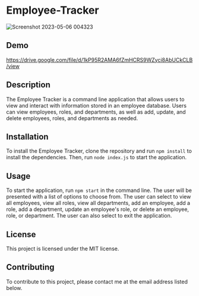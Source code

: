 # Employee-Tracker

![Screenshot 2023-05-06 004323](https://user-images.githubusercontent.com/119268105/236602798-e00cc4e0-0da8-4859-812b-805925fcf9d4.png)


## Demo
https://drive.google.com/file/d/1kP95R2AMA6fZmHCRS9WZyci8AbUCkCLB/view

## Description
The Employee Tracker is a command line application that allows users to view and interact with information stored in an employee database. Users can view employees, roles, and departments, as well as add, update, and delete employees, roles, and departments as needed.

## Installation
To install the Employee Tracker, clone the repository and run `npm install` to install the dependencies. Then, run `node index.js` to start the application.

## Usage
To start the application, run `npm start` in the command line. The user will be presented with a list of options to choose from. The user can select to view all employees, view all roles, view all departments, add an employee, add a role, add a department, update an employee's role, or delete an employee, role, or department. The user can also select to exit the application.

## License
This project is licensed under the MIT license.

## Contributing
To contribute to this project, please contact me at the email address listed below.
